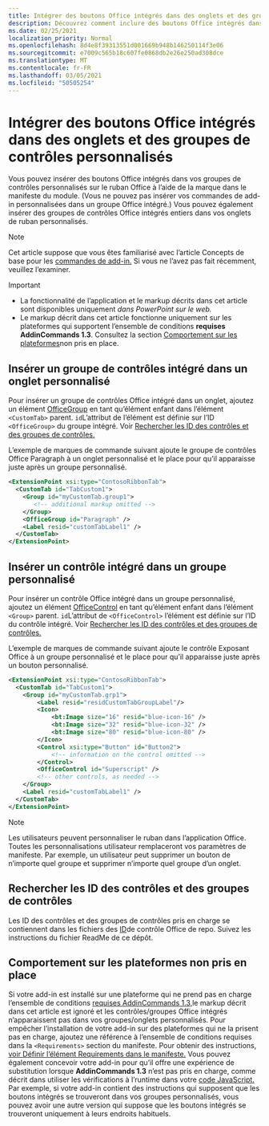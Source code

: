 ```yaml
---
title: Intégrer des boutons Office intégrés dans des onglets et des groupes de contrôles personnalisés
description: Découvrez comment inclure des boutons Office intégrés dans vos groupes de commandes et onglets personnalisés sur le ruban Office.
ms.date: 02/25/2021
localization_priority: Normal
ms.openlocfilehash: 8d4e8f39313551d001669b948b146250114f3e06
ms.sourcegitcommit: e7009c565b18c607fe0868db2e26e250ad308dce
ms.translationtype: MT
ms.contentlocale: fr-FR
ms.lasthandoff: 03/05/2021
ms.locfileid: "50505254"
---
```

# <a name="integrate-built-in-office-buttons-into-custom-control-groups-and-tabs"></a>Intégrer des boutons Office intégrés dans des onglets et des groupes de contrôles personnalisés

Vous pouvez insérer des boutons Office intégrés dans vos groupes de contrôles personnalisés sur le ruban Office à l’aide de la marque dans le manifeste du module. (Vous ne pouvez pas insérer vos commandes de add-in personnalisées dans un groupe Office intégré.) Vous pouvez également insérer des groupes de contrôles Office intégrés entiers dans vos onglets de ruban personnalisés.

> [!NOTE]
> Cet article suppose que vous êtes familiarisé avec l’article Concepts de base pour les [commandes de add-in.](add-in-commands.md) Si vous ne l’avez pas fait récemment, veuillez l’examiner.

> [!IMPORTANT]
>
> - La fonctionnalité de l’application et le markup décrits dans cet article sont disponibles uniquement *dans PowerPoint sur le web.*
> - Le markup décrit dans cet article fonctionne uniquement sur les plateformes qui supportent l’ensemble de conditions **requises AddinCommands 1.3**. Consultez la section [Comportement sur les plateformes](#behavior-on-unsupported-platforms)non pris en place.

## <a name="insert-a-built-in-control-group-into-a-custom-tab"></a>Insérer un groupe de contrôles intégré dans un onglet personnalisé

Pour insérer un groupe de contrôles Office intégré dans un onglet, ajoutez un élément [OfficeGroup](../reference/manifest/customtab.md#officegroup) en tant qu’élément enfant dans l’élément `<CustomTab>` parent. `id`L’attribut de l’élément est définie sur l’ID `<OfficeGroup>` du groupe intégré. Voir [Rechercher les ID des contrôles et des groupes de contrôles.](#find-the-ids-of-controls-and-control-groups)

L’exemple de marques de commande suivant ajoute le groupe de contrôles Office Paragraph à un onglet personnalisé et le place pour qu’il apparaisse juste après un groupe personnalisé.

```xml
<ExtensionPoint xsi:type="ContosoRibbonTab">
  <CustomTab id="TabCustom1">
    <Group id="myCustomTab.group1">
       <!-- additional markup omitted -->
    </Group>
    <OfficeGroup id="Paragraph" />
    <Label resid="customTabLabel1" />
  </CustomTab>
</ExtensionPoint>
```

## <a name="insert-a-built-in-control-into-a-custom-group"></a>Insérer un contrôle intégré dans un groupe personnalisé

Pour insérer un contrôle Office intégré dans un groupe personnalisé, ajoutez un élément [OfficeControl](../reference/manifest/group.md#officecontrol) en tant qu’élément enfant dans l’élément `<Group>` parent. `id`L’attribut de `<OfficeControl>` l’élément est définie sur l’ID du contrôle intégré. Voir [Rechercher les ID des contrôles et des groupes de contrôles.](#find-the-ids-of-controls-and-control-groups)

L’exemple de marques de commande suivant ajoute le contrôle Exposant Office à un groupe personnalisé et le place pour qu’il apparaisse juste après un bouton personnalisé.

```xml
<ExtensionPoint xsi:type="ContosoRibbonTab">
  <CustomTab id="TabCustom1">
    <Group id="myCustomTab.grp1">
        <Label resid="residCustomTabGroupLabel"/>
        <Icon>
            <bt:Image size="16" resid="blue-icon-16" />
            <bt:Image size="32" resid="blue-icon-32" />
            <bt:Image size="80" resid="blue-icon-80" />
        </Icon>
        <Control xsi:type="Button" id="Button2">
            <!-- information on the control omitted -->
        </Control>
        <OfficeControl id="Superscript" />
        <!-- other controls, as needed -->
    </Group>
    <Label resid="customTabLabel1" />
  </CustomTab>
</ExtensionPoint>
```

> [!NOTE]
> Les utilisateurs peuvent personnaliser le ruban dans l’application Office. Toutes les personnalisations utilisateur remplaceront vos paramètres de manifeste. Par exemple, un utilisateur peut supprimer un bouton de n’importe quel groupe et supprimer n’importe quel groupe d’un onglet.

## <a name="find-the-ids-of-controls-and-control-groups"></a>Rechercher les ID des contrôles et des groupes de contrôles

Les ID des contrôles et des groupes de contrôles pris en charge se contiennent dans les fichiers des [ID](https://github.com/OfficeDev/office-control-ids)de contrôle Office de repo. Suivez les instructions du fichier ReadMe de ce dépôt.

## <a name="behavior-on-unsupported-platforms"></a>Comportement sur les plateformes non pris en place

Si votre add-in est installé sur une plateforme qui ne prend pas en charge l’ensemble de conditions [requises AddinCommands 1.3,](../reference/requirement-sets/add-in-commands-requirement-sets.md)le markup décrit dans cet article est ignoré et les contrôles/groupes Office intégrés n’apparaissent pas dans vos groupes/onglets personnalisés. Pour empêcher l’installation de votre add-in sur des plateformes qui ne la prisent pas en charge, ajoutez une référence à l’ensemble de conditions requises dans la `<Requirements>` section du manifeste. Pour obtenir des instructions, [voir Définir l’élément Requirements dans le manifeste.](../develop/specify-office-hosts-and-api-requirements.md#set-the-requirements-element-in-the-manifest) Vous pouvez également concevoir votre add-in pour qu’il offre une expérience de substitution lorsque **AddinCommands 1.3** n’est pas pris en charge, comme décrit dans utiliser les vérifications à l’runtime dans votre [code JavaScript.](../develop/specify-office-hosts-and-api-requirements.md#use-runtime-checks-in-your-javascript-code) Par exemple, si votre add-in contient des instructions qui supposent que les boutons intégrés se trouveront dans vos groupes personnalisés, vous pouvez avoir une autre version qui suppose que les boutons intégrés se trouveront uniquement à leurs endroits habituels.
